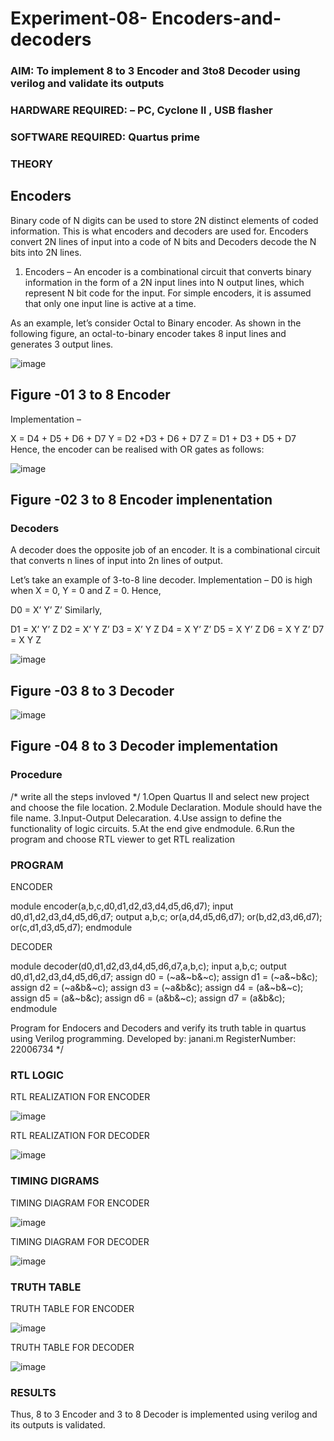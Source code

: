 # Experiment-08- Encoders-and-decoders 
### AIM: To implement 8 to 3 Encoder and  3to8 Decoder using verilog and validate its outputs
### HARDWARE REQUIRED:  – PC, Cyclone II , USB flasher
### SOFTWARE REQUIRED:   Quartus prime
### THEORY 

## Encoders
Binary code of N digits can be used to store 2N distinct elements of coded information. This is what encoders and decoders are used for. Encoders convert 2N lines of input into a code of N bits and Decoders decode the N bits into 2N lines.

1. Encoders –
An encoder is a combinational circuit that converts binary information in the form of a 2N input lines into N output lines, which represent N bit code for the input. For simple encoders, it is assumed that only one input line is active at a time.

As an example, let’s consider Octal to Binary encoder. As shown in the following figure, an octal-to-binary encoder takes 8 input lines and generates 3 output lines.

![image](https://user-images.githubusercontent.com/36288975/171543588-bc0746df-a173-4b35-989e-5fb7d385fe8a.png)
## Figure -01 3 to 8 Encoder 


Implementation –

X = D4 + D5 + D6 + D7
Y = D2 +D3 + D6 + D7
Z = D1 + D3 + D5 + D7 
Hence, the encoder can be realised with OR gates as follows:


![image](https://user-images.githubusercontent.com/36288975/171543740-68403b82-aa93-4c98-9343-f32b14885a2e.png)
## Figure -02 3 to 8 Encoder implenentation 

 ### Decoders 
A decoder does the opposite job of an encoder. It is a combinational circuit that converts n lines of input into 2n lines of output.

Let’s take an example of 3-to-8 line decoder.
Implementation –
D0 is high when X = 0, Y = 0 and Z = 0. Hence,

D0 = X’ Y’ Z’ 
Similarly,

D1 = X’ Y’ Z
D2 = X’ Y Z’
D3 = X’ Y Z
D4 = X Y’ Z’
D5 = X Y’ Z
D6 = X Y Z’
D7 = X Y Z 


![image](https://user-images.githubusercontent.com/36288975/171543978-ee2d0671-2846-40a1-8705-507fd6287a49.png)
## Figure -03 8 to 3 Decoder 



![image](https://user-images.githubusercontent.com/36288975/171543866-5a6eace6-8683-49d7-9c4f-a7cb30ec3035.png)
## Figure -04 8 to 3 Decoder implementation 

### Procedure
/* write all the steps invloved */
1.Open Quartus II and select new project and choose the file location. 
2.Module Declaration. Module should have the file name.
3.Input-Output Delecaration.
4.Use assign to define the functionality of logic circuits.
5.At the end give endmodule.
6.Run the program and choose RTL viewer to get RTL realization



### PROGRAM

ENCODER

module encoder(a,b,c,d0,d1,d2,d3,d4,d5,d6,d7);
input d0,d1,d2,d3,d4,d5,d6,d7;
output a,b,c;
or(a,d4,d5,d6,d7);
or(b,d2,d3,d6,d7);
or(c,d1,d3,d5,d7);
endmodule

DECODER

module decoder(d0,d1,d2,d3,d4,d5,d6,d7,a,b,c);
input a,b,c;
output d0,d1,d2,d3,d4,d5,d6,d7;
assign d0 = (~a&~b&~c);
assign d1 = (~a&~b&c);
assign d2 = (~a&b&~c);
assign d3 = (~a&b&c);
assign d4 = (a&~b&~c);
assign d5 = (a&~b&c);
assign d6 = (a&b&~c);
assign d7 = (a&b&c);
endmodule


Program for Endocers and Decoders  and verify its truth table in quartus using Verilog programming.
Developed by: janani.m
RegisterNumber: 22006734 
*/
### RTL LOGIC  

RTL REALIZATION FOR ENCODER

![image](https://user-images.githubusercontent.com/119432417/214761247-80b79cca-95f6-4154-aa68-118d5b8ee388.png)


RTL REALIZATION FOR DECODER

![image](https://user-images.githubusercontent.com/119432417/214761563-e974f820-69e4-4b81-8edc-deed1e4d342c.png)









### TIMING DIGRAMS 

TIMING DIAGRAM FOR ENCODER

![image](https://user-images.githubusercontent.com/119432417/214761608-5228a68a-07d5-484a-8c8d-2f9beec0bb9e.png)

TIMING DIAGRAM FOR DECODER

![image](https://user-images.githubusercontent.com/119432417/214761684-f0ba19eb-5c89-4cf9-a9c4-3b0c45463165.png)







### TRUTH TABLE

TRUTH TABLE FOR ENCODER

![image](https://user-images.githubusercontent.com/119432417/214761778-14ac4f09-9914-431d-b9d8-eb2a5b840de5.png)

TRUTH TABLE FOR DECODER

![image](https://user-images.githubusercontent.com/119432417/214761879-ada5b056-9095-4aa0-8b81-94afc41ac7d2.png)








### RESULTS 

Thus, 8 to 3 Encoder and 3 to 8 Decoder is implemented using verilog and its outputs is validated.
